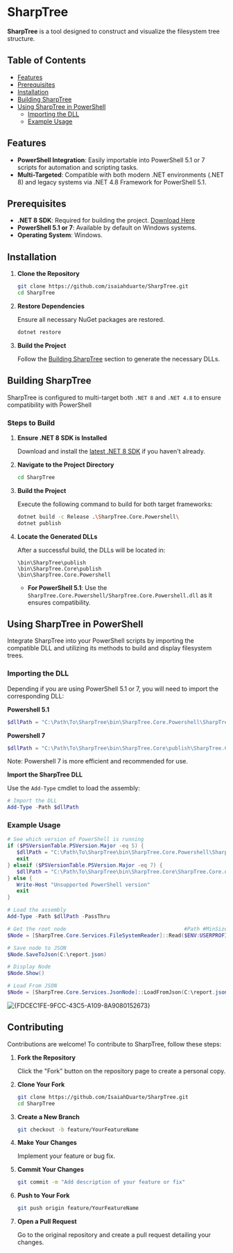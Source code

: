 ﻿# SharpTree

**SharpTree** is a tool designed to construct and visualize the filesystem tree structure.

## Table of Contents

- [Features](#features)
- [Prerequisites](#prerequisites)
- [Installation](#installation)
- [Building SharpTree](#building-sharptree)
- [Using SharpTree in PowerShell](#using-sharptree-in-powershell)
  - [Importing the DLL](#importing-the-dll)
  - [Example Usage](#example-usage)

## Features

- **PowerShell Integration**: Easily importable into PowerShell 5.1 or 7 scripts for automation and scripting tasks.
- **Multi-Targeted**: Compatible with both modern .NET environments (.NET 8) and legacy systems via .NET 4.8 Framework for PowerShell 5.1.

## Prerequisites

- **.NET 8 SDK**: Required for building the project. [Download Here](https://dotnet.microsoft.com/download/dotnet/8.0)
- **PowerShell 5.1 or 7**: Available by default on Windows systems.
- **Operating System**: Windows.

## Installation

1. **Clone the Repository**

   ```bash
   git clone https://github.com/isaiahduarte/SharpTree.git
   cd SharpTree
   ```

2. **Restore Dependencies**

   Ensure all necessary NuGet packages are restored.

   ```bash
   dotnet restore
   ```

3. **Build the Project**

   Follow the [Building SharpTree](#building-sharptree) section to generate the necessary DLLs.

## Building SharpTree

SharpTree is configured to multi-target both `.NET 8` and `.NET 4.8` to ensure compatibility with PowerShell

### Steps to Build

1. **Ensure .NET 8 SDK is Installed**

   Download and install the [latest .NET 8 SDK](https://dotnet.microsoft.com/download/dotnet/8.0) if you haven't already.

2. **Navigate to the Project Directory**

   ```bash
   cd SharpTree
   ```

3. **Build the Project**

   Execute the following command to build for both target frameworks:

   ```bash
   dotnet build -c Release .\SharpTree.Core.Powershell\
   dotnet publish
   ```

4. **Locate the Generated DLLs**

   After a successful build, the DLLs will be located in:

   ```
   \bin\SharpTree\publish
   \bin\SharpTree.Core\publish
   \bin\SharpTree.Core.Powershell
   ```

   - **For PowerShell 5.1**: Use the `SharpTree.Core.Powershell/SharpTree.Core.Powershell.dll` as it ensures compatibility.

## Using SharpTree in PowerShell

Integrate SharpTree into your PowerShell scripts by importing the compatible DLL and utilizing its methods to build and display filesystem trees.

### Importing the DLL

Depending if you are using PowerShell 5.1 or 7, you will need to import the corresponding DLL:

**Powershell 5.1**
```powershell
$dllPath = "C:\Path\To\SharpTree\bin\SharpTree.Core.Powershell\SharpTree.Core.Powershell.dll"
```

**Powershell 7**
```powershell
$dllPath = "C:\Path\To\SharpTree\bin\SharpTree.Core\publish\SharpTree.Core.Powershell.dll"
```

Note: Powershell 7 is more efficient and recommended for use.

**Import the SharpTree DLL**

   Use the `Add-Type` cmdlet to load the assembly:

   ```powershell
   # Import the DLL
   Add-Type -Path $dllPath
   ```

### Example Usage

   ```powershell
   # See which version of PowerShell is running
   if ($PSVersionTable.PSVersion.Major -eq 5) {
      $dllPath = "C:\Path\To\SharpTree\bin\SharpTree.Core.Powershell\SharpTree.Core.Powershell.dll"
      exit
   } elseif ($PSVersionTable.PSVersion.Major -eq 7) {
      $dllPath = "C:\Path\To\SharpTree\bin\SharpTree.Core\SharpTree.Core.dll"
   } else {
      Write-Host "Unsupported PowerShell version"
      exit
   }

   # Load the assembly
   Add-Type -Path $dllPath -PassThru

   # Get the root node                                      #Path #MinSize #MaxDepth
   $Node = [SharpTree.Core.Services.FileSystemReader]::Read($ENV:USERPROFILE, 1024, -1)

   # Save node to JSON
   $Node.SaveToJson(C:\report.json)

   # Display Node
   $Node.Show()

  # Load From JSON
  $Node = [SharpTree.Core.Services.JsonNode]::LoadFromJson(C:\report.json)
   ```
![{FDCEC1FE-9FCC-43C5-A109-8A9080152673}](https://github.com/user-attachments/assets/0a52f059-19e9-4afc-a39c-66efd215fe42)

## Contributing

Contributions are welcome! To contribute to SharpTree, follow these steps:

1. **Fork the Repository**

   Click the "Fork" button on the repository page to create a personal copy.

2. **Clone Your Fork**

   ```bash
   git clone https://github.com/IsaiahDuarte/SharpTree.git
   cd SharpTree
   ```

3. **Create a New Branch**

   ```bash
   git checkout -b feature/YourFeatureName
   ```

4. **Make Your Changes**

   Implement your feature or bug fix.

5. **Commit Your Changes**

   ```bash
   git commit -m "Add description of your feature or fix"
   ```

6. **Push to Your Fork**

   ```bash
   git push origin feature/YourFeatureName
   ```

7. **Open a Pull Request**

   Go to the original repository and create a pull request detailing your changes.
